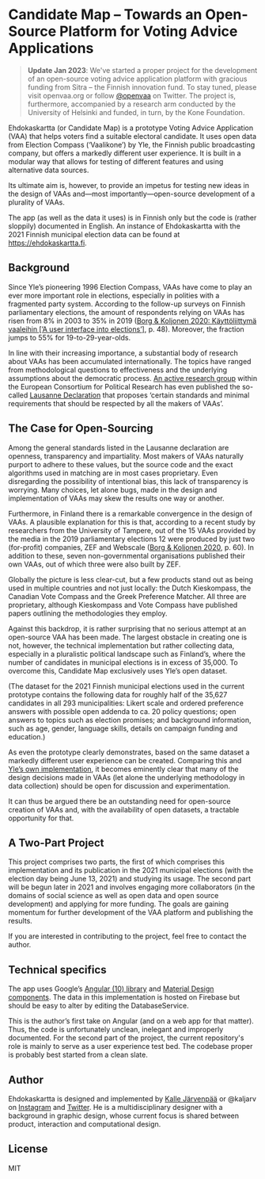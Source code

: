 # Candidate Map – Towards an Open-Source Platform for Voting Advice Applications

> **Update Jan 2023**: We've started a proper project for the development of an open-source voting advice application platform with gracious funding from Sitra – the Finnish innovation fund. To stay tuned, please visit openvaa.org or follow [@openvaa](https://twitter.com/OpenVaa) on Twitter. The project is, furthermore, accompanied by a research arm conducted by the University of Helsinki and funded, in turn, by the Kone Foundation.

Ehdokaskartta (or Candidate Map) is a prototype Voting Advice Application (VAA) that helps voters find a suitable electoral candidate. It uses open data from Election Compass (‘Vaalikone’) by Yle, the Finnish public broadcasting company, but offers a markedly different user experience. It is built in a modular way that allows for testing of different features and using alternative data sources.

Its ultimate aim is, however, to provide an impetus for testing new ideas in the design of VAAs and—most importantly—open-source development of a plurality of VAAs.

The app (as well as the data it uses) is in Finnish only but the code is (rather sloppily) documented in English. An instance of Ehdokaskartta with the 2021 Finnish municipal election data can be found at https://ehdokaskartta.fi.


## Background

Since Yle’s pioneering 1996 Election Compass, VAAs have come to play an ever more important role in elections, especially in polities with a fragmented party system. According to the follow-up surveys on Finnish parliamentary elections, the amount of respondents relying on VAAs has risen from 8% in 2003 to 35% in 2019 (<a href="http://urn.fi/URN:ISBN:978-952-359-026-7" target="_blank">Borg & Koljonen 2020: Käyttöliittymä vaaleihin [’A user interface into elections’]</a>, p. 48). Moreover, the fraction jumps to 55% for 19-to-29-year-olds.

In line with their increasing importance, a substantial body of research about VAAs has been accumulated internationally. The topics have ranged from methodological questions to effectiveness and the underlying assumptions about the democratic process. [An active research group](http://vaa-research.net/) within the European Consortium for Political Research has even published the so-called [Lausanne Declaration](http://vaa-research.net/?page_id=127) that proposes ‘certain standards and minimal requirements that should be respected by all the makers of VAAs’.


## The Case for Open-Sourcing

Among the general standards listed in the Lausanne declaration are openness, transparency and impartiality. Most makers of VAAs naturally purport to adhere to these values, but the source code and the exact algorithms used in matching are in most cases proprietary. Even disregarding the possibility of intentional bias, this lack of transparency is worrying. Many choices, let alone bugs, made in the design and implementation of VAAs may skew the results one way or another.

Furthermore, in Finland there is a remarkable convergence in the design of VAAs. A plausible explanation for this is that, according to a recent study by researchers from the University of Tampere, out of the 15 VAAs provided by the media in the 2019 parliamentary elections 12 were produced by just two (for-profit) companies, ZEF and Webscale (<a href="http://urn.fi/URN:ISBN:978-952-359-026-7" target="_blank">Borg & Koljonen 2020</a>, p. 60). In addition to these, seven non-governmental organisations published their own VAAs, out of which three were also built by ZEF.

Globally the picture is less clear-cut, but a few products stand out as being used in multiple countries and not just locally: the Dutch Kieskompass, the Canadian Vote Compass and the Greek Preference Matcher. All three are proprietary, although Kieskompass and Vote Compass have published papers outlining the methodologies they employ.

Against this backdrop, it is rather surprising that no serious attempt at an open-source VAA has been made. The largest obstacle in creating one is not, however, the technical implementation but rather collecting data, especially in a pluralistic political landscape such as Finland’s, where the number of candidates in municipal elections is in excess of 35,000. To overcome this, Candidate Map exclusively uses Yle’s open dataset.

(The dataset for the 2021 Finnish municipal elections used in the current prototype contains the following data for roughly half of the 35,627 candidates in all 293 municipalities: Likert scale and ordered preference answers with possible open addenda to ca. 20 policy questions; open answers to topics such as election promises; and background information, such as age, gender, language skills, details on campaign funding and education.)

As even the prototype clearly demonstrates, based on the same dataset a markedly different user experience can be created. Comparing this and [Yle’s own implementation](https://vaalikone.yle.fi/kuntavaalit2021), it becomes eminently clear that many of the design decisions made in VAAs (let alone the underlying methodology in data collection) should be open for discussion and experimentation.

It can thus be argued there be an outstanding need for open-source creation of VAAs and, with the availability of open datasets, a tractable opportunity for that.


## A Two-Part Project

This project comprises two parts, the first of which comprises this implementation and its publication in the 2021 municipal elections (with the election day being June 13, 2021) and studying its usage. The second part will be begun later in 2021 and involves engaging more collaborators (in the domains of social science as well as open data and open source development) and applying for more funding. The goals are gaining momentum for further development of the VAA platform and publishing the results.

If you are interested in contributing to the project, feel free to contact the author.


## Technical specifics

The app uses Google’s [Angular (10) library](https://angular.io/) and [Material Design components](https://material.angular.io/). The data in this implementation is hosted on Firebase but should be easy to alter by editing the DatabaseService.

This is the author’s first take on Angular (and on a web app for that matter). Thus, the code is unfortunately unclean, inelegant and improperly documented. For the second part of the project, the current repository's role is mainly to serve as a user experience test bed. The codebase proper is probably best started from a clean slate.


## Author

Ehdokaskartta is designed and implemented by [Kalle Järvenpää](http://kaljarv.com/) or @kaljarv on [Instagram](https://www.instagram.com/kaljarv/) and [Twitter](https://twitter.com/kaljarv). He is a multidisciplinary designer with a background in graphic design, whose current focus is shared between product, interaction and computational design.


## License

MIT